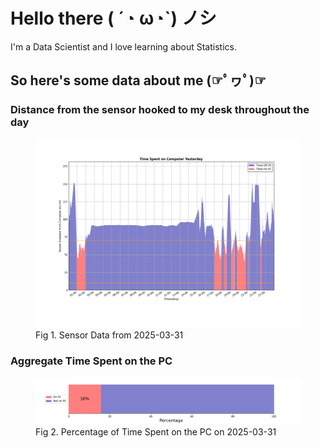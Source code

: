 
# Hello there ( ´◔ ω◔`) ノシ

I'm a Data Scientist and I love learning about Statistics.

## So here's some data about me (☞ﾟヮﾟ)☞


### Distance from the sensor hooked to my desk throughout the day
<figure>
  <picture>
    <source media="(prefers-color-scheme: dark)" srcset="Pi/readme/graphs/lineplot/dark-plot-2025-03-31.png">
    <source media="(prefers-color-scheme: light)" srcset="Pi/readme/graphs/lineplot/light-plot-2025-03-31.png">
    <img alt="Shows a black logo in light color mode and a white one in dark color mode." src="Pi/readme/graphs/lineplot/light-plot-2025-03-31.png">
  </picture>
  <figcaption>Fig 1. Sensor Data from 2025-03-31</figcaption>
</figure>



### Aggregate Time Spent on the PC
<figure>
  <picture>
    <source media="(prefers-color-scheme: dark)" srcset="Pi/readme/graphs/barplot/dark-plot-2025-03-31.png">
    <source media="(prefers-color-scheme: light)" srcset="Pi/readme/graphs/barplot/light-plot-2025-03-31.png">
    <img alt="Shows a black logo in light color mode and a white one in dark color mode." src="Pi/readme/graphs/barplot/light-plot-2025-03-31.png">
  </picture>
  <figcaption>Fig 2. Percentage of Time Spent on the PC on 2025-03-31</figcaption>
</figure>
